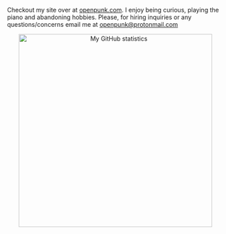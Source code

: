 Checkout my site over at [openpunk.com](https://openpunk.com). I enjoy being curious, playing the piano and abandoning hobbies. Please, for hiring inquiries or any questions/concerns email me at [openpunk@protonmail.com](mailto:openpunk@protonmail.com)

<p align="center">
<img src="https://github-readme-stats.vercel.app/api?username=CPunch&theme=gruvbox&show_icons=true&include_all_commits=true" alt="My GitHub statistics" width="450"/>
</p>
